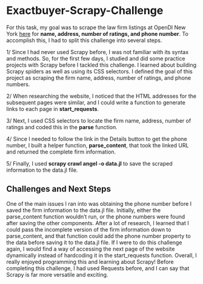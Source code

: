 # Exactbuyer-Scrapy-Challenge

For this task, my goal was to scrape the law firm listings at OpenDI New York [here](https://new-york.opendi.us/L/110_1.html) for **name, address, number of ratings, and phone number**. To accomplish this, I had to split this challenge into several steps.   

1/  Since I had never used Scrapy before, I was not familiar with its syntax and methods. So, for the first few days, I studied and did some practice projects with Scrapy before I tackled this challenge. I learned about building Scrapy spiders as well as using its CSS selectors. I defined the goal of this project as scraping the firm name, address, number of ratings, and phone numbers.  

2/ When researching the website, I noticed that the HTML addresses for the subsequent pages were similar, and I could write a function to generate links to each page in **start_requests**.  

3/ Next, I used CSS selectors to locate the firm name, address, number of ratings and coded this in the **parse** function.  

4/ Since I needed to follow the link in the Details button to get the phone number, I built a helper function, **parse_content**, that took the linked URL and returned the complete firm information.  

5/ Finally, I used **scrapy crawl angel -o data.jl** to save the scraped information to the data.jl file. 

## Challenges and Next Steps
One of the main issues I ran into was obtaining the phone number before I saved the firm information to the data.jl file. Initially, either the parse_content function wouldn’t run, or the phone numbers were found after saving the other components. After a lot of research, I learned that I could pass the incomplete version of the firm information down to parse_content, and that function could add the phone number property to the data before saving it to the data.jl file. If I were to do this challenge again, I would find a way of accessing the next page of the website dynamically instead of hardcoding it in the start_requests function. Overall, I really enjoyed programming this and learning about Scrapy! Before completing this challenge, I had used Requests before, and I can say that Scrapy is far more versatile and exciting.
